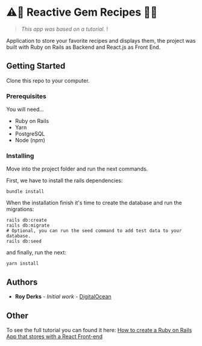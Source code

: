 # :warning::gem: Reactive Gem Recipes :book::ramen:

> *This app was based on a tutorial.* !

Application to store your favorite recipes and displays them, the project was built with Ruby on Rails as Backend and React.js as Front End.

## Getting Started

Clone this repo to your computer.

### Prerequisites

You will need...

- Ruby on Rails
- Yarn
- PostgreSQL
- Node (npm)

### Installing

Move into the project folder and run the next commands.

First, we have to install the rails dependencies:
```
bundle install
```
When the installation finish it's time to create the database and run the migrations:
```
rails db:create
rails db:migrate
# Optional, you can run the seed command to add test data to your database.
rails db:seed
```
and finally, run the next:
```
yarn install
```

## Authors

* **Roy Derks** - *Initial work* - [DigitalOcean](https://www.digitalocean.com/community/tutorials/how-to-display-data-from-the-digitalocean-api-with-react)

## Other
 To see the full tutorial you can found it here: [How to create a Ruby on Rails App that stores with a React Front-end](https://morioh.com/p/21a05899ea10)